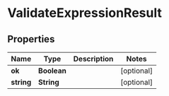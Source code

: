 # ValidateExpressionResult

## Properties
Name | Type | Description | Notes
------------ | ------------- | ------------- | -------------
**ok** | **Boolean** |  |  [optional]
**string** | **String** |  |  [optional]
